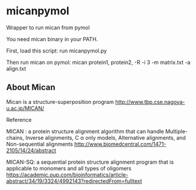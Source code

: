 # micanpymol
Wrapper to run mican from pymol

You need mican binary in your PATH. 

First, load this script:
 run micanpymol.py

Then run mican on pymol:
 mican protein1, protein2, -R -i 3 -m matrix.txt -a align.txt

## About Mican
Mican is a structure-superposition program
http://www.tbp.cse.nagoya-u.ac.jp/MICAN/

Reference

MICAN : a protein structure alignment algorithm that can handle Multiple-chains, Inverse alignments, C α only models, Alternative alignments, and Non-sequential alignments
http://www.biomedcentral.com/1471-2105/14/24/abstract

MICAN-SQ: a sequential protein structure alignment program that is applicable to monomers and all types of oligomers
https://academic.oup.com/bioinformatics/article-abstract/34/19/3324/4992143?redirectedFrom=fulltext
